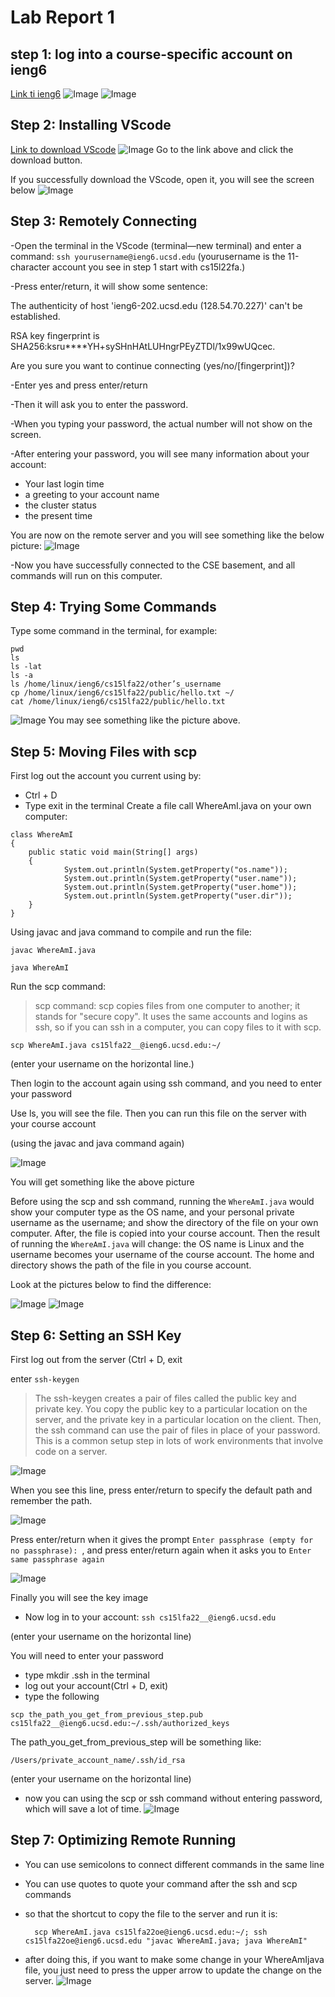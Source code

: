 # Lab Report 1
## step 1: log into a course-specific account on ieng6

[Link ti ieng6](https://sdacs.ucsd.edu/~icc/index.php)
![Image](1.jpg)
![Image](2.jpg)

## Step 2: Installing VScode
[Link to download VScode](https://code.visualstudio.com/)
![Image](3.jpg)
Go to the link above and click the download button.

If you successfully download the VScode, open it, you will see the screen below
![Image](4.jpg)

## Step 3: Remotely Connecting
-Open the terminal in the VScode (terminal—new terminal) and enter a command:
`ssh yourusername@ieng6.ucsd.edu`
(yourusername is the 11-character account you see in step 1 start with cs15l22fa.)

-Press enter/return, it will show some sentence:

The authenticity of host 'ieng6-202.ucsd.edu (128.54.70.227)' can't be established.

RSA key fingerprint is SHA256:ksru****YH+sySHnHAtLUHngrPEyZTDl/1x99wUQcec.

Are you sure you want to continue connecting (yes/no/[fingerprint])?

-Enter yes and press enter/return

-Then it will ask you to enter the password.

-When you typing your password, the actual number will not show on the screen.

-After entering your password, you will see many information about your account:
* Your last login time
* a greeting to your account name
* the cluster status
* the present time

You are now on the remote server and you will see something like the below picture:
![Image](5.jpg)

-Now you have successfully connected to the CSE basement, and all commands will run on this computer.

## Step 4: Trying Some Commands
Type some command in the terminal, for example:
```
pwd
ls
ls -lat
ls -a
ls /home/linux/ieng6/cs15lfa22/other’s_username
cp /home/linux/ieng6/cs15lfa22/public/hello.txt ~/
cat /home/linux/ieng6/cs15lfa22/public/hello.txt
```
![Image](6.jpg)
You may see something like the picture above.

## Step 5: Moving Files with scp
First log out the account you current using by:
- Ctrl + D
- Type exit in the terminal
Create a file call WhereAmI.java on your own computer:

```
class WhereAmI 
{
  	public static void main(String[] args) 
	{
    		System.out.println(System.getProperty("os.name"));
    		System.out.println(System.getProperty("user.name"));
    		System.out.println(System.getProperty("user.home"));
    		System.out.println(System.getProperty("user.dir"));
  	}
}
```

Using javac and java command to compile and run the file:

	javac WhereAmI.java
  
  	java WhereAmI

Run the scp command:
> scp command: scp copies files from one computer to another; it stands for "secure copy". It uses the same accounts and logins as ssh, so if you can ssh in a computer, you can copy files to it with scp.

```
scp WhereAmI.java cs15lfa22__@ieng6.ucsd.edu:~/ 
```
(enter your username on the horizontal line.)

Then login to the account again using ssh command, and you need to enter your password

Use ls, you will see the file. Then you can run this file on the server with your course account

(using the javac and java command again)

![Image](7.png)

You will get something like the above picture

Before using the scp and ssh command, running the `WhereAmI.java` would show your computer type as the OS name, and your personal private username as the username; and show the directory of the file on your own computer. After, the file is copied into your course account. Then the result of running the `WhereAmI.java` will change: the OS name is Linux and the username becomes your username of the course account. The home and directory shows the path of the file in you course account.

Look at the pictures below to find the difference:

![Image](13.png) ![Image](14.png)

## Step 6: Setting an SSH Key
First log out from the server (Ctrl + D, exit

enter `ssh-keygen`

> The ssh-keygen creates a pair of files called the public key and private key. You copy the public key to a particular location on the server, and the private key in a particular location on the client. Then, the ssh command can use the pair of files in place of your password. This is a common setup step in lots of work environments that involve code on a server.

![Image](8.png)

When you see this line, press enter/return to specify the default path and remember the path.

![Image](9.png)

Press enter/return when it gives the prompt `Enter passphrase (empty for no passphrase): `, and press enter/return again when it asks you to `Enter same passphrase again`

![Image](10.png)

Finally you will see the key image
- Now log in to your account: `ssh cs15lfa22__@ieng6.ucsd.edu` 

(enter your username on the horizontal line)

You will need to enter your password
- type mkdir .ssh in the terminal
- log out your account(Ctrl + D, exit)
- type the following
```
scp the_path_you_get_from_previous_step.pub cs15lfa22__@ieng6.ucsd.edu:~/.ssh/authorized_keys
```
The path_you_get_from_previous_step will be something like: 
```
/Users/private_account_name/.ssh/id_rsa
```
(enter your username on the horizontal line)
- now you can using the scp or ssh command without entering password, which will save a lot of time.
![Image](11.png)

## Step 7: Optimizing Remote Running
- You can use semicolons to connect different commands in the same line
- You can use quotes to quote your command after the ssh and scp commands
- so that the shortcut to copy the file to the server and run it is:
		
		scp WhereAmI.java cs15lfa22oe@ieng6.ucsd.edu:~/; ssh cs15lfa22oe@ieng6.ucsd.edu "javac WhereAmI.java; java WhereAmI"
- after doing this, if you want to make some change in your WhereAmIjava file, you just need to press the upper arrow to update the change on the server.
![Image](12.png)





















